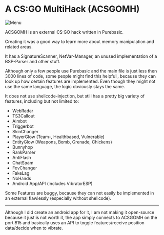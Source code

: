 # A CS:GO MultiHack (ACSGOMH)

![Menu](https://i.imgur.com/SoViF4f.png)

ACSGOMH is an external CS:GO hack written in Purebasic.

Creating it was a good way to learn more about memory manipulation and related areas.

It has a SignatureScanner, NetVar-Manager, an unused implementation of a BSP-Parser and other stuff.

Although only a few people use Purebasic and the main file is just less then 3000 lines of code,
some people might find this helpfull, because they can look up how certain features are implemented.
Even though they might not use the same language, the logic obviously stays the same.

It does not use shellcode-injection, but still has a pretty big variety of features, including but not limited to:

- WebRadar
- TS3Callout
- Aimbot
- Triggerbot
- SkinChanger
- PlayerGlow (Team-, Healthbased, Vulnerable)
- EntityGlow (Weapons, Bomb, Grenade, Chickens)
- Bunnyhop
- RankParser
- AntiFlash
- ChatSpam
- FovChanger
- FakeLag
- NoHands
- Android App/API (includes VibratorESP)

Some Features are buggy, because they can not easily be implemented in an external flawlessly (especially without shellcode).

----------------------------------

Although I did create an android app for it, I am not making it open-source because it just is not worth it, the app simply connects to
ACSGOMH on the port 815 and basically uses an API to toggle features/receive position data/decide when to vibrate.
